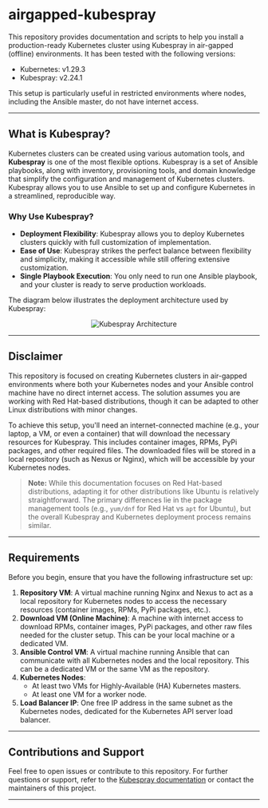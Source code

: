 # airgapped-kubespray

This repository provides documentation and scripts to help you install a production-ready Kubernetes cluster using Kubespray in air-gapped (offline) environments. It has been tested with the following versions:

- Kubernetes: v1.29.3
- Kubespray: v2.24.1

This setup is particularly useful in restricted environments where nodes, including the Ansible master, do not have internet access.

---

## What is Kubespray?

Kubernetes clusters can be created using various automation tools, and **Kubespray** is one of the most flexible options. Kubespray is a set of Ansible playbooks, along with inventory, provisioning tools, and domain knowledge that simplify the configuration and management of Kubernetes clusters. Kubespray allows you to use Ansible to set up and configure Kubernetes in a streamlined, reproducible way.

### Why Use Kubespray?

- **Deployment Flexibility**: Kubespray allows you to deploy Kubernetes clusters quickly with full customization of implementation.
- **Ease of Use**: Kubespray strikes the perfect balance between flexibility and simplicity, making it accessible while still offering extensive customization.
- **Single Playbook Execution**: You only need to run one Ansible playbook, and your cluster is ready to serve production workloads.

The diagram below illustrates the deployment architecture used by Kubespray:

<div align="center">
  <img src="https://bbs-img.huaweicloud.com/blogs/img/20230607/1686127981065342881.png?raw=true" alt="Kubespray Architecture" />
</div>

---

## Disclaimer

This repository is focused on creating Kubernetes clusters in air-gapped environments where both your Kubernetes nodes and your Ansible control machine have no direct internet access. The solution assumes you are working with Red Hat-based distributions, though it can be adapted to other Linux distributions with minor changes.

To achieve this setup, you'll need an internet-connected machine (e.g., your laptop, a VM, or even a container) that will download the necessary resources for Kubespray. This includes container images, RPMs, PyPi packages, and other required files. The downloaded files will be stored in a local repository (such as Nexus or Nginx), which will be accessible by your Kubernetes nodes.

> **Note:** While this documentation focuses on Red Hat-based distributions, adapting it for other distributions like Ubuntu is relatively straightforward. The primary differences lie in the package management tools (e.g., `yum/dnf` for Red Hat vs `apt` for Ubuntu), but the overall Kubespray and Kubernetes deployment process remains similar.

---

## Requirements

Before you begin, ensure that you have the following infrastructure set up:

1. **Repository VM**: A virtual machine running Nginx and Nexus to act as a local repository for Kubernetes nodes to access the necessary resources (container images, RPMs, PyPi packages, etc.).
2. **Download VM (Online Machine)**: A machine with internet access to download RPMs, container images, PyPi packages, and other raw files needed for the cluster setup. This can be your local machine or a dedicated VM.
3. **Ansible Control VM**: A virtual machine running Ansible that can communicate with all Kubernetes nodes and the local repository. This can be a dedicated VM or the same VM as the repository.
4. **Kubernetes Nodes**:
   - At least two VMs for Highly-Available (HA) Kubernetes masters.
   - At least one VM for a worker node.
5. **Load Balancer IP**: One free IP address in the same subnet as the Kubernetes nodes, dedicated for the Kubernetes API server load balancer.

---

## Contributions and Support

Feel free to open issues or contribute to this repository. For further questions or support, refer to the [Kubespray documentation](https://kubespray.io) or contact the maintainers of this project.

---
